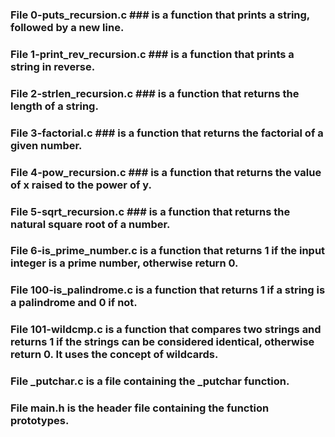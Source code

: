 ### File 0-puts_recursion.c ### is a function that prints a string, followed by a new line.

### File 1-print_rev_recursion.c ### is a function that prints a string in reverse.

### File 2-strlen_recursion.c ### is a function that returns the length of a string.

### File 3-factorial.c ### is a function that returns the factorial of a given number.

### File 4-pow_recursion.c ### is a function that returns the value of x raised to the power of y.

### File 5-sqrt_recursion.c ### is a function that returns the natural square root of a number.

### File 6-is_prime_number.c is a function that returns 1 if the input integer is a prime number, otherwise return 0.

### File 100-is_palindrome.c is a function that returns 1 if a string is a palindrome and 0 if not.

### File 101-wildcmp.c is a function that compares two strings and returns 1 if the strings can be considered identical, otherwise return 0. It uses the concept of wildcards.

### File _putchar.c is a file containing the _putchar function.

### File main.h is the header file containing the function prototypes.
